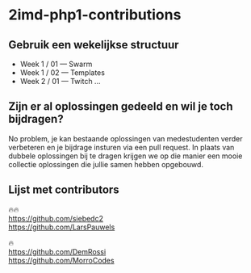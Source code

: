 # 2imd-php1-contributions

## Gebruik een wekelijkse structuur
- Week 1 / 01 — Swarm
- Week 1 / 02 — Templates
- Week 2 / 01 — Twitch
...

## Zijn er al oplossingen gedeeld en wil je toch bijdragen?
No problem, je kan bestaande oplossingen van medestudenten verder verbeteren en je bijdrage insturen via een pull request.
In plaats van dubbele oplossingen bij te dragen krijgen we op die manier een mooie collectie oplossingen die jullie samen hebben opgebouwd.

## Lijst met contributors
🔥🔥  
https://github.com/siebedc2  
https://github.com/LarsPauwels  

🔥  
https://github.com/DemRossi  
https://github.com/MorroCodes
